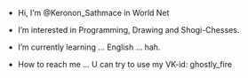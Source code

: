 - Hi, I’m @Keronon_Sathmace in World Net
- I’m interested in Programming, Drawing and Shogi-Chesses.
- I’m currently learning ... English ... hah.

- How to reach me ...
  U can try to use my VK-id: ghostly_fire

